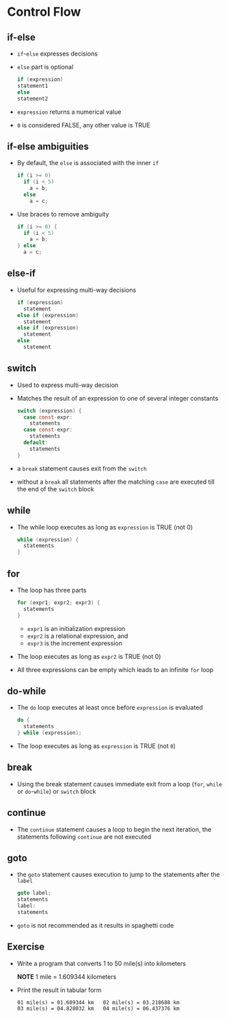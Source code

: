 # Control Flow

## if-else

- `if`-`else` expresses decisions

- `else` part is optional

  ```c
  if (expression)
  statement1
  else
  statement2
  ```

- `expression` returns a numerical value
- `0` is considered FALSE, any other value is TRUE

## if-else ambiguities

- By default, the `else` is associated with the inner `if`

  ```c
  if (i >= 0)
    if (i < 5)
      a = b;
    else
      a = c;
  ```

- Use braces to remove ambiguity

  ```c
  if (i >= 0) {
    if (i < 5)
      a = b;
  } else
    a = c;
  ```

## else-if

- Useful for expressing multi-way decisions

  ```c
  if (expression)
    statement
  else if (expression)
    statement
  else if (expression)
    statement
  else
    statement
  ```

## switch

- Used to express multi-way decision

- Matches the result of an expression to one of several integer constants

  ```c
  switch (expression) {
    case const-expr:
      statements
    case const-expr:
      statements
    default:
      statements
  }
  ```

- a `break` statement causes exit from the `switch`
- without a `break` all statements after the matching `case` are executed till the end of the `switch` block

## while

- The while loop executes as long as `expression` is TRUE (not 0)

  ```c
  while (expression) {
    statements
  }
  ```

## for

- The loop has three parts

  ```c
  for (expr1; expr2; expr3) {
    statements
  }
  ```

  - `expr1` is an initialization expression
  - `expr2` is a relational expression, and
  - `expr3` is the increment expression

- The loop executes as long as `expr2` is TRUE (not 0)

- All three expressions can be empty which leads to an infinite `for` loop

## do-while

- The `do` loop executes at least once before `expression` is evaluated

  ```c
  do {
    statements
  } while (expression);
  ```

- The loop executes as long as `expression` is TRUE (not `0`)

## break

- Using the break statement causes immediate exit from a loop (`for`, `while` or `do`-`while`) or `switch` block

## continue

- The `continue` statement causes a loop to begin the next iteration, the statements following `continue` are not executed

## goto

- the `goto` statement causes execution to jump to the statements after the `label`

  ```c
  goto label;
  statements
  label:
  statements
  ```

- `goto` is not recommended as it results in spaghetti code

## Exercise

- Write a program that converts 1 to 50 mile(s) into kilometers

  **NOTE** 1 mile = 1.609344 kilometers

- Print the result in tabular form

  ```text
  01 mile(s) = 01.609344 km   02 mile(s) = 03.218688 km
  03 mile(s) = 04.828032 km   04 mile(s) = 06.437376 km
  ```
